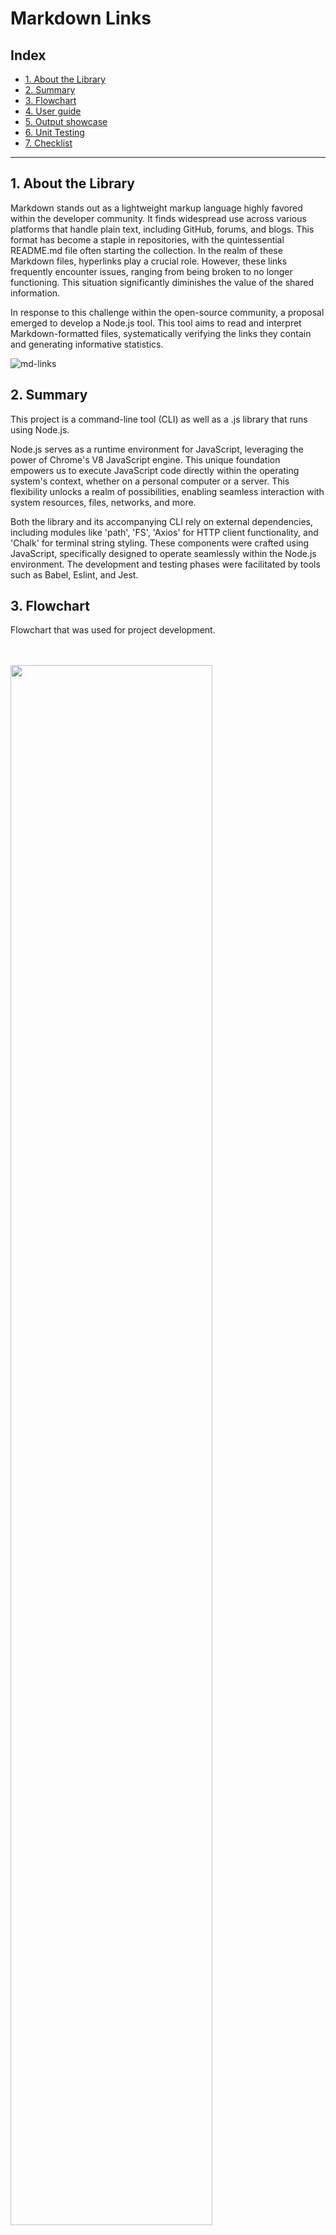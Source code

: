 # Markdown Links

## Index

* [1. About the Library](#1-about-the-library)
* [2. Summary](#2-summary)
* [3. Flowchart](#3-flowchart)
* [4. User guide](#4-user-guide)
* [5. Output showcase](#5-output-showcase)
* [6. Unit Testing](#6-unit-testing)
* [7. Checklist](#7-checklist)

***

## 1. About the Library
Markdown stands out as a lightweight markup language highly favored within the developer community. It finds widespread use across various platforms that handle plain text, including GitHub, forums, and blogs. This format has become a staple in repositories, with the quintessential README.md file often starting the collection.
In the realm of these Markdown files, hyperlinks play a crucial role. However, these links frequently encounter issues, ranging from being broken to no longer functioning. This situation significantly diminishes the value of the shared information.

In response to this challenge within the open-source community, a proposal emerged to develop a Node.js tool. This tool aims to read and interpret Markdown-formatted files, systematically verifying the links they contain and generating informative statistics.

![md-links](https://user-images.githubusercontent.com/110297/42118443-b7a5f1f0-7bc8-11e8-96ad-9cc5593715a6.jpg)

## 2. Summary

This project is a command-line tool (CLI) as well as a .js library that runs using Node.js.

Node.js serves as a runtime environment for JavaScript, leveraging the power of Chrome's V8 JavaScript engine. This unique foundation empowers us to execute JavaScript code directly within the operating system's context, whether on a personal computer or a server. This flexibility unlocks a realm of possibilities, enabling seamless interaction with system resources, files, networks, and more.

Both the library and its accompanying CLI rely on external dependencies, including modules like 'path', 'FS', 'Axios' for HTTP client functionality, and 'Chalk' for terminal string styling. These components were crafted using JavaScript, specifically designed to operate seamlessly within the Node.js environment. The development and testing phases were facilitated by tools such as Babel, Eslint, and Jest.

## 3. Flowchart

Flowchart that was used for project development.

<br><br><img src="/img/md-links.drawio.png" style= width:80%>

## 4. User guide

### 1) As a JavaScript API

#### Installation
In order to use the library as an API, follow these steps:

1. Fork the [GitHub Repository](https://github.com/martinaemunoz/DEV007-md-links).
2. Open your terminal and use the cd command to go to the folder where you want 
to save the project.
3. Run the following command:
   
     ```sh
     git clone https://github.com/martinaemunoz/DEV007-md-links.git
     ```
   
5. Open the folder you chose on your code editor software.
6. Open the terminal and you can start using the API.
   
#### How to use

Run the following command in your terminal:

     node cli.js <path> [options]
      
The 'path' parameter represents the location of the file or directory, and it can be specified as either an absolute or relative path. Additionally, you have the option to include supplementary actions through the 'options' parameter. It's important to note that specifying options is not obligatory, and the application will function properly even if only the path is given. Possible options include '--validate' (or '--v'), '--stats' (or '--s'), or a combination of both.

### 2) As a CLI (Command Line Interface)

## 5. Output showcase
#### Retrieves links without options: <br><br><img src="/img/no-options.png" style= width:80%>

#### Validates links: <br><br><img src="/img/validate.png" style= width:80%>

#### Shows stats: <br><br><img src="/img/stats.png" style= width:80%>

#### Shows validation and stats: <br><br><img src="/img/validate-stats.png" style= width:80%>

#### Shows error if path is invalid: <br><br><img src="/img/invalid-path.png" style= width:80%>

#### Shows error if no links were found: <br><br><img src="/img/no-links-found.png" style= width:80%>

## 6. Unit testing
Tests cover 89.36% of statements, 83.33% of branches, 81.25% of functions and 92.1% of lines. Jest was employed for conducting the tests. For more information on the results you can check the image below:
<br><br><img src="/img/unit-testing.png" style= width:80%>

## 7. Checklist

### General
* [x] Can be installed with `npm install --global <github-user>/md-links`

### `README.md`
* [x] Backlog board for the implementation.
* [x] Technical documentation.
* [x] Installation and usage guide.

### API `mdLinks(path, opts)`
* [x] The module exports a function with the expected API.
* [x] Individual file support implementation
* [x] Folder support implementation
* [x] Implementation of `options.validate`

### CLI
* [x] Displays excutable `md-links` in the path (added 
in `package.json`)
* [x] It runs without errors / with the expected output 
* [x] Implementation of `--validate`
* [x] Implementation of `--stats`

### Tests
* [x] Unit test coverage of at least 70% of statements, functions, 
lines and branches.
* [x] Tests passed (including linters) (`npm test`).
